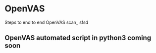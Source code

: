 # OpenVAS
Steps to end to end OpenVAS scan_
sfsd
## OpenVAS automated script in python3 coming soon
